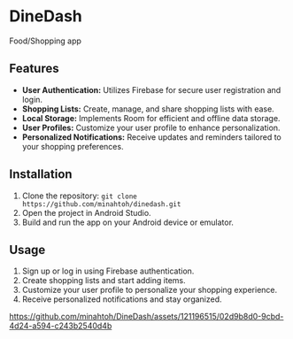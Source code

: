 # DineDash

Food/Shopping app 

## Features

- **User Authentication:** Utilizes Firebase for secure user registration and login.
- **Shopping Lists:** Create, manage, and share shopping lists with ease.
- **Local Storage:** Implements Room for efficient and offline data storage.
- **User Profiles:** Customize your user profile to enhance personalization.
- **Personalized Notifications:** Receive updates and reminders tailored to your shopping preferences.

## Installation

1. Clone the repository: `git clone https://github.com/minahtoh/dinedash.git`
2. Open the project in Android Studio.
3. Build and run the app on your Android device or emulator.

## Usage

1. Sign up or log in using Firebase authentication.
2. Create shopping lists and start adding items.
3. Customize your user profile to personalize your shopping experience.
4. Receive personalized notifications and stay organized.


https://github.com/minahtoh/DineDash/assets/121196515/02d9b8d0-9cbd-4d24-a594-c243b2540d4b

